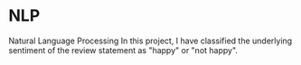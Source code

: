 # NLP
Natural Language Processing
In this project, I have classified the underlying sentiment of the review statement as "happy" or "not happy".
